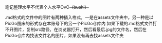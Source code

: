 笔记整理水平不代表个人水平OvO~~（bushi）~~

.md格式的文件中的图片有两种插入格式，一是在assets文件夹中，另一种是以PicGo图床的形式存在本账号下的另一个PicGo仓库内
如果下载的.md格式文件打不开图片，复制src路径，在浏览器打开，然后看最后.jpg的文件名，然后在PicGo仓库内找该文件名的图片，如果没有再去找assets文件夹
